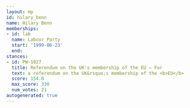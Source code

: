```yaml
---
layout: mp
id: hilary_benn
name: Hilary Benn
memberships:
- id: lab
  name: Labour Party
  start: '1999-06-23'
  end: 
stances:
- id: PW-1027
  title: Referendum on the UK's membership of the EU — For
  text: a referendum on the UK&rsquo;s membership of the <b>EU</b>
  score: 154.0
  max_score: 330
  num_votes: 21
autogenerated: true
---
```

